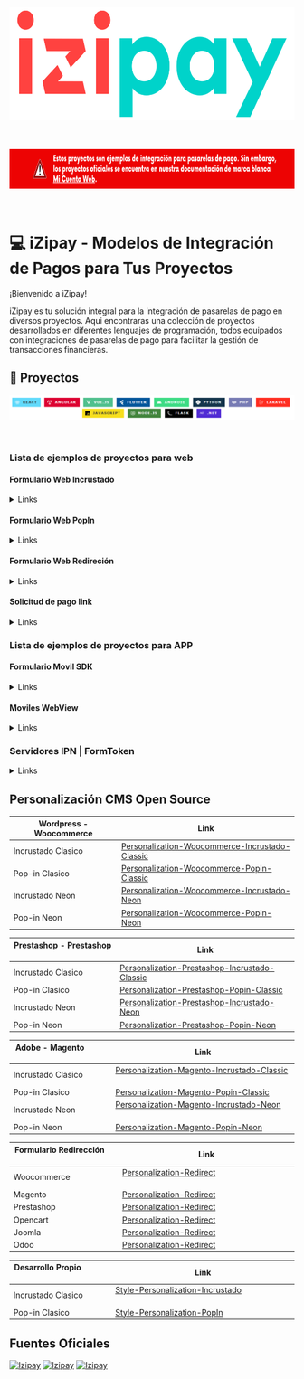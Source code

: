 <p align="center">
  <img src="https://github.com/izipay-pe/Imagenes/blob/main/logos_izipay/logo-izipay-sinFondo-2024x689.png?raw=true" alt="Izipay Developer Cover" width="650" height="200">
</p>
<br />
<br />

<a target="_blank" href="https://secure.micuentaweb.pe/doc/es-PE/">
  <img src="https://github.com/TestHt/imagenes/blob/main/banner-alert.png?raw=true" alt="Izipay Developer Cover" width="100%" height="70"></a>

<br />
<br />
<br />

# 💻 iZipay -  Modelos de Integración de Pagos para Tus Proyectos

¡Bienvenido a iZipay!

iZipay es tu solución integral para la integración de pasarelas de pago en diversos proyectos. Aqui encontraras una colección de proyectos desarrollados en diferentes lenguajes de programación, todos equipados con integraciones de pasarelas de pago para facilitar la gestión de transacciones financieras.
<br />

## 💼 Proyectos

<p align="center">
  <img src="https://github.com/TestHt/imagenes/blob/main/iconos%20lenguajes.png?raw=true" alt="Izipay Developer Cover" >
</p>

<br />

### Lista de ejemplos de proyectos para web <br />

#### Formulario Web Incrustado

  <details><summary>Links</summary><p>
    
- <a href="https://github.com/izipay-pe/Embedded-PaymentForm-PHP" target="_blank">Proyecto en PHP </a>: Desarrollado con PHP, incluye la integración de la pasarela Izipay para manejar transacciones de manera segura.
  
- [Proyecto en Php-SDK](https://github.com/izipay-pe/Embedded-PaymentForm-PHP-SDK): Desarrollado con PHP-SDK, incluye la integración de la pasarela Izipay para manejar transacciones de manera segura.
  
- [Proyecto en Laravel](https://github.com/izipay-pe/Embedded-PaymentForm-Laravel): Desarrollado con Laravel, incluye la integración de la pasarela Izipay para manejar transacciones de manera segura.

- [Proyecto en JavaScript](https://github.com/izipay-pe/Embedded-PaymentForm-JavaScript): Desarrollado con JavaScript, incluye la integración de la pasarela Izipay para manejar transacciones de manera segura.
  
- [Proyecto en Java](https://github.com/izipay-pe/Embedded-PaymentForm-Java): Desarrollado con Java, incluye la integración de la pasarela Izipay para manejar transacciones de manera segura.
    
- [Proyecto en Python - Django](https://github.com/izipay-pe/Embedded-PaymentForm-Python-Django): Desarrollado con Python - Django, incluye la integración de la pasarela para manejar transacciones de manera segura.

- [Proyecto en Python - Flask](https://github.com/izipay-pe/Embedded-PaymentForm-Python-Flask): Desarrollado con Python - Flask, incluye la integración de la pasarela para manejar transacciones de manera segura.
  
- [Proyecto en.Net](https://github.com/izipay-pe/Embedded-PaymentForm-.NetCore): Desarrollado con .Net, incluye la integración de la pasarela Izipay para manejar transacciones de manera segura.

- [Proyecto en React](https://github.com/izipay-pe/Embedded-PaymentForm-React): Desarrollado con React, incluye la integración de la pasarela Izipay para manejar transacciones de manera segura.
  
- [Proyecto en Angular](https://github.com/izipay-pe/Embedded-PaymentForm-Angular): Desarrollado con Angular, incluye la integración de la pasarela Izipay para manejar transacciones de manera segura.
  
- [Proyecto en Vue](https://github.com/izipay-pe/Embedded-PaymentForm-Vue.js): Desarrollado con Vue, incluye la integración de la pasarela Izipay para manejar transacciones de manera segura.
  

</p></details>


#### Formulario Web PopIn

  <details><summary>Links</summary><p>
    
- [Proyecto en Php](https://github.com/izipay-pe/PopIn-PaymentForm-PHP): Desarrollado con PHP, incluye la integración de la pasarela Izipay para manejar transacciones de manera segura.

- [Proyecto en Php-SDK](https://github.com/izipay-pe/PopIn-PaymentForm-Php-Sdk): Desarrollado con PHP-SDK, incluye la integración de la pasarela Izipay para manejar transacciones de manera segura.

- [Proyecto en Laravel](https://github.com/izipay-pe/PopIn-PaymentForm-Laravel): Desarrollado con Laravel, incluye la integración de la pasarela Izipay para manejar transacciones de manera segura.
    
- [Proyecto en JavaScript](https://github.com/izipay-pe/PopIn-PaymentForm-JavaScript): Desarrollado con JavaScript, incluye la integración de la pasarela Izipay para manejar transacciones de manera segura.

- [Proyecto en Python - Django](https://github.com/izipay-pe/PopIn-PaymentForm-Python-Django): Desarrollado con Python - Django, incluye la integración de la pasarela para manejar transacciones de manera segura.

- [Proyecto en Python - Flask](https://github.com/izipay-pe/PopIn-PaymentForm-Python-Flask): Desarrollado con Python - Flask, incluye la integración de la pasarela para manejar transacciones de manera segura.

- [Proyecto en.Net](https://github.com/izipay-pe/PopIn-PaymentForm-.NetCore): Desarrollado con .Net, incluye la integración de la pasarela Izipay para manejar transacciones de manera segura.
  
- [Proyecto en React](https://github.com/izipay-pe/PopIn-PaymentForm-React): Desarrollado con React, incluye la integración de la pasarela Izipay para manejar transacciones de manera segura.

- [Proyecto en Angular](https://github.com/izipay-pe/PopIn-PaymentForm-Angular): Desarrollado con Angular, incluye la integración de la pasarela Izipay para manejar transacciones de manera segura.
  
- [Proyecto en Vue](https://github.com/izipay-pe/PopIn-PaymentForm-Vue.js): Desarrollado con Vue, incluye la integración de la pasarela Izipay para manejar transacciones de manera segura.
  

</p></details>


#### Formulario Web Redireción

  <details><summary>Links</summary><p>
    
- [Proyecto en Php](https://github.com/izipay-pe/Redirect-PaymentForm-Php): Desarrollado con PHP, incluye la integración de la pasarela Izipay para manejar transacciones de manera segura.
    
- [Proyecto en JavaScript](https://github.com/izipay-pe/Redirect-PaymentForm-JavaScript): Desarrollado con JavaScript, incluye la integración de la pasarela Izipay para manejar transacciones de manera segura.
- [Proyecto en Laravel](https://github.com/izipay-pe/Redirect-PaymentForm-Laravel): Desarrollado con Laravel, incluye la integración de la pasarela Izipay para manejar transacciones de manera segura.

- [Proyecto en Python - Django](https://github.com/izipay-pe/Redirect-PaymentForm-Python-Django): Desarrollado con Python - Django, incluye la integración de la pasarela para manejar transacciones de manera segura.
  
- [Proyecto en Python - Flask](https://github.com/izipay-pe/Redirect-PaymentForm-Python-Flask): Desarrollado con Python - Flask, incluye la integración de la pasarela para manejar transacciones de manera segura.

- [Proyecto en.Net](https://github.com/izipay-pe/Redirect-PaymentForm-.NetCore): Desarrollado con .Net, incluye la integración de la pasarela Izipay para manejar transacciones de manera segura.
  
  

</p></details>

#### Solicitud de pago link 

  <details><summary>Links</summary><p>
    
- [Proyecto en NodeJs](https://github.com/izipay-pe/LinkPro-PaymentForm-NodeJS): Desarrollado con NodeJs, incluye la integración de la pasarela Izipay para manejar transacciones de manera segura.
    
</p></details>

 
### Lista de ejemplos de proyectos para APP <br />

#### Formulario Movil SDK

<details><summary>Links</summary><p>

###### Android
    
- [Proyecto en Kotlin](https://github.com/izipay-pe/Sdk-PaymentForm-Kotlin): Una aplicación Kotlin con una integración elegante de iZipay para manejar pagos de manera eficiente.
    
- [Proyecto en Java](https://github.com/izipay-pe/Sdk-PaymentForm-Java-Android): Una aplicación .Net con una integración elegante de iZipay para manejar pagos de manera eficiente.

###### IOS
  
- [Proyecto en Swift](https://github.com/izipay-pe/Sdk-PaymentForm-swift): Una aplicación Swift con una integración elegante de iZipay para manejar pagos de manera eficiente.
  
</p></details>

#### Moviles WebView

<details><summary>Links</summary><p>

#### Incrustado

- [Proyecto en React-Native](https://github.com/izipay-pe/Embedded-PaymentForm-ReactNative-Sdk): Desarrollado con React-Native , incluye la integración de la pasarela Izipay para manejar transacciones de manera segura.

- [Proyecto en Ionic-Angular](https://github.com/izipay-pe/Embedded-PaymentForm-Ionic-Angular): Desarrollado con Ionic-Angular , incluye la integración de la pasarela Izipay para manejar transacciones de manera segura.
  
      
#### Redirección
    
- [Proyecto en Flutter](https://github.com/izipay-pe/Webview-Redirect-Flutter-Dart): Desarrollado con Flutter, incluye la integración de la pasarela Izipay para manejar transacciones de manera segura.

- [Proyecto en React-Native ](https://github.com/izipay-pe/Webview-Redirect-ReactNative):Desarrollado con React-Native , incluye la integración de la pasarela Izipay para manejar transacciones de manera segura.

</p></details>

### Servidores IPN | FormToken <br />

<details><summary>Links</summary><p>

###### IPN
- [Proyecto en Php](https://github.com/izipay-pe/Server-IPN-Php): Desarrollado en Php, es un sistema de notificación de servidor a servidor que informa sobre el resultado de un pago.
    
- [Proyecto en JavaScript-Express](https://github.com/izipay-pe/Server-IPN-JavaScript): Desarrollado en JavaScript-Express, es un sistema de notificación de servidor a servidor que informa sobre el resultado de un pago.
  
###### FormToken    
- [Proyecto en JavaScript-Express](https://github.com/izipay-pe/Server-FormToken-Javascript): Desarrollado en JavaScript-Express, El FormToken es una clave temporal que encapsula los detalles esenciales de una transacción de pago, facilitando su procesamiento seguro y eficiente.

- [Proyecto en Java](https://github.com/izipay-pe/Server-Webview-Java): Desarrollado en Java, El FormToken es una clave temporal que encapsula los detalles esenciales de una transacción de pago, facilitando su procesamiento seguro y eficiente.


  
</p></details>

## Personalización CMS Open Source <br />



| Wordpress - Woocommerce        | Link                                                                      |
|--------------------------------|---------------------------------------------------------------------------|
| Incrustado Clasico             | [Personalization-Woocommerce-Incrustado-Classic](https://github.com/izipay-pe/Personalizacion/blob/main/Personalizaci%C3%B3n%20CMS%20Open%20Source/Wordpress/Tema%20Clasico/Personalization-Woocommerce-Incrustado-Classic.css) |
| Pop-in Clasico                 | [Personalization-Woocommerce-Popin-Classic](https://github.com/izipay-pe/Personalizacion/blob/main/Personalizaci%C3%B3n%20CMS%20Open%20Source/Wordpress/Tema%20Clasico/Personalization-Woocommerce-Popin-Classic.css) |
| Incrustado Neon                | [Personalization-Woocommerce-Incrustado-Neon](https://github.com/izipay-pe/Personalizacion/blob/main/Personalizaci%C3%B3n%20CMS%20Open%20Source/Wordpress/Tema%20Neon/Personalization-Woocommerce-Incrustado-Smartform-Neon.css) |
| Pop-in Neon                    | [Personalization-Woocommerce-Popin-Neon](https://github.com/izipay-pe/Personalizacion/blob/main/Personalizaci%C3%B3n%20CMS%20Open%20Source/Wordpress/Tema%20Neon/Personalization-Woocommerce-Popin-Smartform-Neon.css) |

| Prestashop - Prestashop  &nbsp; &nbsp; &nbsp; | Link                                                                      |
|--------------------------------|---------------------------------------------------------------------------|
| Incrustado Clasico             | [Personalization-Prestashop-Incrustado-Classic](https://github.com/izipay-pe/Personalizacion/blob/main/Personalizaci%C3%B3n%20CMS%20Open%20Source/Prestashop/Tema%20Clasico/Personalization-Prestashop-Incrustado-Classic.css) &nbsp; &nbsp; &nbsp; |
| Pop-in Clasico                 | [Personalization-Prestashop-Popin-Classic](https://github.com/izipay-pe/Personalizacion/blob/main/Personalizaci%C3%B3n%20CMS%20Open%20Source/Prestashop/Tema%20Clasico/Personalization-Prestashop-Popin-Classic.css) |
| Incrustado Neon                | [Personalization-Prestashop-Incrustado-Neon](https://github.com/izipay-pe/Personalizacion/blob/main/Personalizaci%C3%B3n%20CMS%20Open%20Source/Prestashop/Tema%20Neon/Personalization-Prestashop-Incrustado-Smartform-Neon.css) |
| Pop-in Neon                    | [Personalization-Prestashop-Popin-Neon](https://github.com/izipay-pe/Personalizacion/blob/main/Personalizaci%C3%B3n%20CMS%20Open%20Source/Prestashop/Tema%20Neon/Personalization-Prestashop-Popin-Smartform-Neon.css) |

| Adobe - Magento &nbsp; &nbsp; &nbsp; &nbsp; &nbsp; &nbsp; &nbsp; &nbsp; | Link                                    |
|--------------------------------|---------------------------------------------------------------------------|
| Incrustado Clasico             | [Personalization-Magento-Incrustado-Classic](https://github.com/izipay-pe/Personalizacion/tree/main/Personalizaci%C3%B3n%20CMS%20Open%20Source/Magento/Tema%20Clasico) &nbsp; &nbsp; &nbsp; &nbsp; &nbsp; |
| Pop-in Clasico                 | [Personalization-Magento-Popin-Classic](https://github.com/izipay-pe/Personalizacion/tree/main/Personalizaci%C3%B3n%20CMS%20Open%20Source/Magento/Tema%20Clasico) &nbsp; &nbsp; &nbsp; |
| Incrustado Neon                | [Personalization-Magento-Incrustado-Neon](https://github.com/izipay-pe/Personalizacion/tree/main/Personalizaci%C3%B3n%20CMS%20Open%20Source/Magento/Tema%20Neon) &nbsp; &nbsp; &nbsp; |
| Pop-in Neon                    | [Personalization-Magento-Popin-Neon](https://github.com/izipay-pe/Personalizacion/tree/main/Personalizaci%C3%B3n%20CMS%20Open%20Source/Magento/Tema%20Neon)  &nbsp; &nbsp; &nbsp;|


| Formulario Redirección &nbsp; &nbsp; &nbsp; &nbsp; | Link       |
|--------------------------------|---------------------------------------------------------------------------|
| Woocommerce                    | [Personalization-Redirect](https://www.youtube.com/watch?v=hy877zTjpS0)   &nbsp; &nbsp; &nbsp; &nbsp; &nbsp; &nbsp; &nbsp; &nbsp; &nbsp; &nbsp; &nbsp; &nbsp; &nbsp; &nbsp; &nbsp; &nbsp; &nbsp; &nbsp; &nbsp; &nbsp; &nbsp; |
| Magento                        | [Personalization-Redirect](https://www.youtube.com/watch?v=hy877zTjpS0)   |
| Prestashop                     | [Personalization-Redirect](https://www.youtube.com/watch?v=hy877zTjpS0)   |
| Opencart                       | [Personalization-Redirect](https://www.youtube.com/watch?v=hy877zTjpS0)   |
| Joomla                         | [Personalization-Redirect](https://www.youtube.com/watch?v=hy877zTjpS0)   |
| Odoo                           | [Personalization-Redirect](https://www.youtube.com/watch?v=hy877zTjpS0)   |

| Desarrollo Propio &nbsp; &nbsp; &nbsp; &nbsp; &nbsp; &nbsp; &nbsp; &nbsp; | Link       |
|--------------------------------|---------------------------------------------------------------------------|
| Incrustado Clasico             | [Style-Personalization-Incrustado](https://github.com/izipay-pe/Personalizacion/blob/main/Formulario%20Incrustado/Style-Personalization-Incrustado.css)   &nbsp; &nbsp; &nbsp; &nbsp; &nbsp; &nbsp; &nbsp; &nbsp; &nbsp; &nbsp; &nbsp; &nbsp; &nbsp; &nbsp; &nbsp; |
| Pop-in Clasico                 | [Style-Personalization-PopIn](https://github.com/izipay-pe/Personalizacion/blob/main/Formulario%20Popin/Style-Personalization-PopIn.css)   |


## Fuentes Oficiales
  
<a target="_blank" href="https://www.youtube.com/@izipay">
  <img alt="Izipay" src="https://img.shields.io/badge/YouTube-FF0000?style=for-the-badge&logo=YouTube&logoColor=white"></a>

<a target="_blank" href="https://github.com/lyra">
  <img alt="Izipay" src="https://img.shields.io/badge/Repositorio-000000?style=for-the-badge&logo=GitHub&logoColor=white"></a>

<a target="_blank" href="https://secure.micuentaweb.pe/doc/es-PE/">
  <img alt="Izipay" src="https://img.shields.io/badge/Documentaci%C3%B3n-3DDC84?style=for-the-badge&logo=read-the-docs&logoColor=white"></a>

